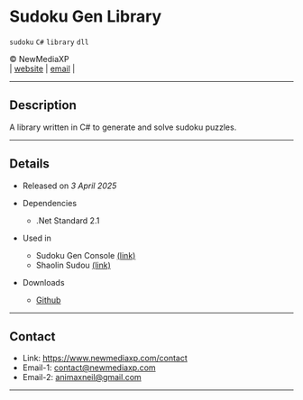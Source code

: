 # Sudoku Gen Library

`sudoku` `C#` `library` `dll`

&copy; NewMediaXP  
|
[website](https://www.newmediaxp.com)
|
[email](mailto:contact@newmediaxp.com)
|

---

## Description

A library written in C# to generate and solve sudoku puzzles.

---

## Details

* Released on *3 April 2025*

* Dependencies

    * .Net Standard 2.1

* Used in

    * Sudoku Gen Console [(link)](../NMX.SudokuGen.Console)
    * Shaolin Sudou [(link)](https://www.newmediaxp.com/blog/article/shaolin-sudoku)

* Downloads

    * [Github](https://github.com/newmediaxp/sudoku-gen/releases)

---

## Contact

* Link: https://www.newmediaxp.com/contact
* Email-1: contact@newmediaxp.com
* Email-2: animaxneil@gmail.com

---
